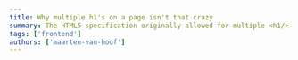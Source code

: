 ```yaml
---
title: Why multiple h1's on a page isn't that crazy
summary: The HTML5 specification originally allowed for multiple <h1/> but browser vender thought otherwise.
tags: ['frontend']
authors: ['maarten-van-hoof']
---
```

